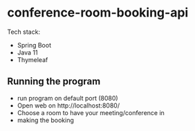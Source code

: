 # conference-room-booking-api

Tech stack: 

- Spring Boot
- Java 11
- Thymeleaf

## Running the program
- run program on default port (8080)
- Open web on http://localhost:8080/
- Choose a room to have your meeting/conference in
- making the booking
 
